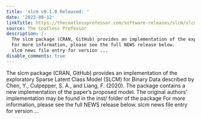```yaml
---
title: 'slcm v0.1.0 Released: '
date: '2023-08-12'
linkTitle: https://thecoatlessprofessor.com/software-releases/slcm/slcm-v0.1.0-released/
source: The Coatless Professor
description: |-
  The slcm package (CRAN, GitHub) provides an implementation of the exploratory Sparse Latent Class Model (SLCM) for Binary Data described by Chen, Y., Culpepper, S. A., and Liang, F. (2020). The package contains a new implementation of the paper’s proposed model. The original authors&rsquo; implementation may be found in the inst/ folder of the package
  For more information, please see the full NEWS release below.
  slcm news file entry for version ...
disable_comments: true
---
```

The slcm package (CRAN, GitHub) provides an implementation of the exploratory Sparse Latent Class Model (SLCM) for Binary Data described by Chen, Y., Culpepper, S. A., and Liang, F. (2020). The package contains a new implementation of the paper’s proposed model. The original authors&rsquo; implementation may be found in the inst/ folder of the package
For more information, please see the full NEWS release below.
slcm news file entry for version ...